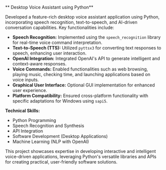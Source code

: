 ** Desktop Voice Assistant using Python**

Developed a feature-rich desktop voice assistant application using Python, incorporating speech recognition, text-to-speech, and AI-driven conversation capabilities. Key functionalities include:

- **Speech Recognition:** Implemented using the `speech_recognition` library for real-time voice command interpretation.
- **Text-to-Speech (TTS):** Utilized `pyttsx3` for converting text responses to speech, enhancing user interaction.
- **OpenAI Integration:** Integrated OpenAI's API to generate intelligent and context-aware responses.
- **Voice Commands:** Enabled functionalities such as web browsing, playing music, checking time, and launching applications based on voice inputs.
- **Graphical User Interface:** Optional GUI implementation for enhanced user experience.
- **Platform Compatibility:** Ensured cross-platform functionality with specific adaptations for Windows using `sapi5`.

**Technical Skills:**
- Python Programming
- Speech Recognition and Synthesis
- API Integration
- Software Development (Desktop Applications)
- Machine Learning (NLP with OpenAI)

This project showcases expertise in developing interactive and intelligent voice-driven applications, leveraging Python's versatile libraries and APIs for creating practical, user-friendly software solutions.
